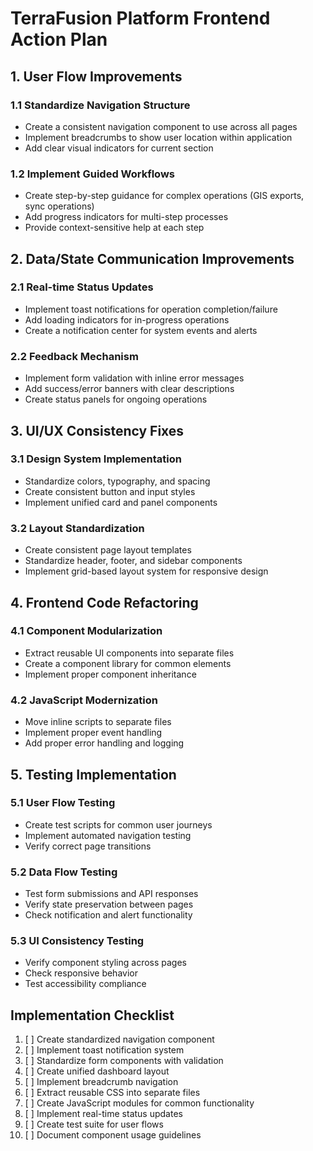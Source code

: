 # TerraFusion Platform Frontend Action Plan

## 1. User Flow Improvements

### 1.1 Standardize Navigation Structure
- Create a consistent navigation component to use across all pages
- Implement breadcrumbs to show user location within application
- Add clear visual indicators for current section

### 1.2 Implement Guided Workflows
- Create step-by-step guidance for complex operations (GIS exports, sync operations)
- Add progress indicators for multi-step processes
- Provide context-sensitive help at each step

## 2. Data/State Communication Improvements

### 2.1 Real-time Status Updates
- Implement toast notifications for operation completion/failure
- Add loading indicators for in-progress operations
- Create a notification center for system events and alerts

### 2.2 Feedback Mechanism
- Implement form validation with inline error messages
- Add success/error banners with clear descriptions
- Create status panels for ongoing operations

## 3. UI/UX Consistency Fixes

### 3.1 Design System Implementation
- Standardize colors, typography, and spacing
- Create consistent button and input styles
- Implement unified card and panel components

### 3.2 Layout Standardization
- Create consistent page layout templates
- Standardize header, footer, and sidebar components
- Implement grid-based layout system for responsive design

## 4. Frontend Code Refactoring

### 4.1 Component Modularization
- Extract reusable UI components into separate files
- Create a component library for common elements
- Implement proper component inheritance

### 4.2 JavaScript Modernization
- Move inline scripts to separate files
- Implement proper event handling
- Add proper error handling and logging

## 5. Testing Implementation

### 5.1 User Flow Testing
- Create test scripts for common user journeys
- Implement automated navigation testing
- Verify correct page transitions

### 5.2 Data Flow Testing
- Test form submissions and API responses
- Verify state preservation between pages
- Check notification and alert functionality

### 5.3 UI Consistency Testing
- Verify component styling across pages
- Check responsive behavior
- Test accessibility compliance

## Implementation Checklist

1. [ ] Create standardized navigation component
2. [ ] Implement toast notification system
3. [ ] Standardize form components with validation
4. [ ] Create unified dashboard layout
5. [ ] Implement breadcrumb navigation
6. [ ] Extract reusable CSS into separate files
7. [ ] Create JavaScript modules for common functionality
8. [ ] Implement real-time status updates
9. [ ] Create test suite for user flows
10. [ ] Document component usage guidelines